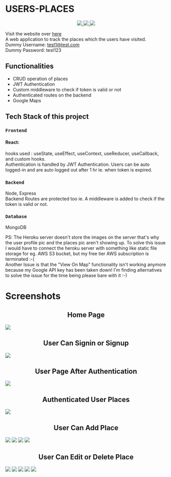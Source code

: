 # USERS-PLACES

<p align="center">
   <a href="https://nodejs.org/en/">
      <img src="https://camo.githubusercontent.com/aed4ddb11f5f67484bd0f6278bf5c45967d1828bfefdbc6a277eb38337c4cab9/68747470733a2f2f696d672e736869656c64732e696f2f62616467652f4d6164655f776974682d4e6f64656a732d677265656e3f7374796c653d666f722d7468652d6261646765266c6f676f3d6e6f64652e6a73" />
   </a>
  
   <a href="https://reactjs.org/docs/getting-started.html">
      <img src="https://camo.githubusercontent.com/33a8c0cdec9b420c57eb6eda192682c87c887eedf59552913fe07b846eb25d04/68747470733a2f2f696d672e736869656c64732e696f2f62616467652f4d6164655f776974682d52656163744a532d626c75653f7374796c653d666f722d7468652d6261646765266c6f676f3d7265616374" />
  
   </a>
   <a href="https://docs.mongodb.com/manual/tutorial/getting-started/">
      <img                    src="https://camo.githubusercontent.com/e3801c2c64bf88b30fb9138685513224c3017e7b188823bb05dc487a11493754/68747470733a2f2f696d672e736869656c64732e696f2f62616467652f44617461626173652d4d6f6e676f44422d7265643f7374796c653d666f722d7468652d6261646765266c6f676f3d6d6f6e676f6462" />
   </a>
</p>


Visit the website over [here](https://places-mernn.herokuapp.com/)<br/>
A web application to track the places which the users have visited.<br/>
Dummy Username: test1@test.com<br/>
Dummy Password: test123

## Functionalities

<ul>
  <li>CRUD operation of places</li>
  <li>JWT Authentication</li>
  <li>Custom middleware to check if token is valid or not</li>
  <li>Authenticated routes on the backend</li>
  <li>Google Maps</li>
</ul>

## Tech Stack of this project

### `Frontend`
#### React: 
hooks used : useState, useEffect, useContext, useReducer, useCallback, and custom hooks.
<br/>
Authentication is handled by JWT Authentication. Users can be auto logged-in and are auto logged out after 1 hr ie. when token is expired. 

### `Backend` 
Node, Express<br/>
Backend Routes are protected too ie. A middleware is added to check if the token is valid or not.

### `Database` 
MongoDB

PS: The Heroku server doesn't store the images on the server that's why the user profile pic and the places pic aren't showing up. To solve this issue I would have to connect the heroku server with something like static file storage for eg. AWS S3 bucket, but my free tier AWS subscription is terminated :-(</br>
Another Issue is that the "View On Map" functionality isn't working anymore because my Google API key has been taken down! I'm finding alternatives to solve the issue for the time being please bare with it :-) 

# Screenshots

<h2 align="center">Home Page</h2>
<img src="https://github.com/anishhhhhhh/USERS-PLACES/blob/main/scrennshots/Screenshot%20(163).png"/>
<h2 align="center">User Can Signin or Signup</h2>
<img src="https://github.com/anishhhhhhh/USERS-PLACES/blob/main/scrennshots/Screenshot%20(165).png"/>
<h2 align="center">User Page After Authentication</h2>
<img src="https://github.com/anishhhhhhh/USERS-PLACES/blob/main/scrennshots/Screenshot%20(166).png"/>
<h2 align="center">Authenticated User Places</h2>
<img src="https://github.com/anishhhhhhh/USERS-PLACES/blob/main/scrennshots/Screenshot%20(167).png"/>
<h2 align="center">User Can Add Place</h2>
<img src="https://github.com/anishhhhhhh/USERS-PLACES/blob/main/scrennshots/Screenshot%20(168).png"/>
<img src="https://github.com/anishhhhhhh/USERS-PLACES/blob/main/scrennshots/Screenshot%20(169).png"/>
<img src="https://github.com/anishhhhhhh/USERS-PLACES/blob/main/scrennshots/Screenshot%20(170).png"/>
<img src="https://github.com/anishhhhhhh/USERS-PLACES/blob/main/scrennshots/Screenshot%20(171).png"/>
<h2 align="center">User Can Edit or Delete Place</h2>
<img src="https://github.com/anishhhhhhh/USERS-PLACES/blob/main/scrennshots/Screenshot%20(172).png"/>
<img src="https://github.com/anishhhhhhh/USERS-PLACES/blob/main/scrennshots/Screenshot%20(173).png"/>
<img src="https://github.com/anishhhhhhh/USERS-PLACES/blob/main/scrennshots/Screenshot%20(174).png"/>
<img src="https://github.com/anishhhhhhh/USERS-PLACES/blob/main/scrennshots/Screenshot%20(175).png"/>
<img src="https://github.com/anishhhhhhh/USERS-PLACES/blob/main/scrennshots/Screenshot%20(176).png"/>
